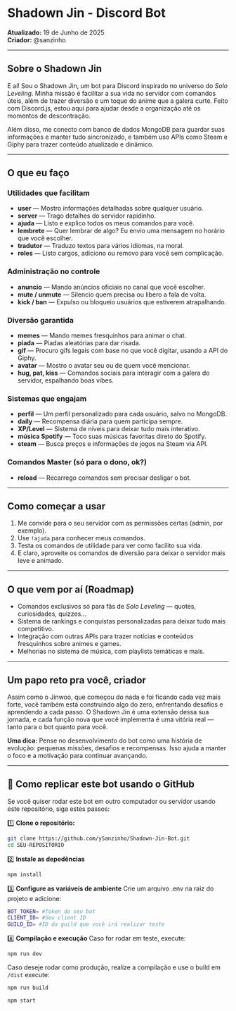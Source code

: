 # Shadown Jin - Discord Bot

**Atualizado:** 19 de Junho de 2025  
**Criador:** @sanzinho

---

## Sobre o Shadown Jin

E aí! Sou o Shadown Jin, um bot para Discord inspirado no universo do *Solo Leveling*. Minha missão é facilitar a sua vida no servidor com comandos úteis, além de trazer diversão e um toque do anime que a galera curte. Feito com Discord.js, estou aqui para ajudar desde a organização até os momentos de descontração.

Além disso, me conecto com banco de dados MongoDB para guardar suas informações e manter tudo sincronizado, e também uso APIs como Steam e Giphy para trazer conteúdo atualizado e dinâmico.

---

## O que eu faço

### Utilidades que facilitam  
- **user** — Mostro informações detalhadas sobre qualquer usuário.  
- **server** — Trago detalhes do servidor rapidinho.  
- **ajuda** — Listo e explico todos os meus comandos para você.  
- **lembrete** — Quer lembrar de algo? Eu envio uma mensagem no horário que você escolher.  
- **tradutor** — Traduzo textos para vários idiomas, na moral.  
- **roles** — Listo cargos, adiciono ou removo para você sem complicação.

### Administração no controle  
- **anuncio** — Mando anúncios oficiais no canal que você escolher.  
- **mute / unmute** — Silencio quem precisa ou libero a fala de volta.  
- **kick / ban** — Expulso ou bloqueio usuários que estiverem atrapalhando.

### Diversão garantida  
- **memes** — Mando memes fresquinhos para animar o chat.  
- **piada** — Piadas aleatórias para dar risada.  
- **gif** — Procuro gifs legais com base no que você digitar, usando a API do Giphy.  
- **avatar** — Mostro o avatar seu ou de quem você mencionar.  
- **hug, pat, kiss** — Comandos sociais para interagir com a galera do servidor, espalhando boas vibes.

### Sistemas que engajam  
- **perfil** — Um perfil personalizado para cada usuário, salvo no MongoDB.  
- **daily** — Recompensa diária para quem participa sempre.  
- **XP/Level** — Sistema de níveis para deixar tudo mais interativo.  
- **música Spotify** — Toco suas músicas favoritas direto do Spotify.  
- **steam** — Busca preços e informações de jogos na Steam via API.

### Comandos Master (só para o dono, ok?)  
- **reload** — Recarrego comandos sem precisar desligar o bot.

---

## Como começar a usar

1. Me convide para o seu servidor com as permissões certas (admin, por exemplo).  
2. Use `!ajuda` para conhecer meus comandos.  
3. Testa os comandos de utilidade para ver como facilito sua vida.  
4. E claro, aproveite os comandos de diversão para deixar o servidor mais leve e animado.

---

## O que vem por aí (Roadmap)

- Comandos exclusivos só para fãs de *Solo Leveling* — quotes, curiosidades, quizzes...  
- Sistema de rankings e conquistas personalizadas para deixar tudo mais competitivo.  
- Integração com outras APIs para trazer notícias e conteúdos fresquinhos sobre animes e games.  
- Melhorias no sistema de música, com playlists temáticas e mais.

---

## Um papo reto pra você, criador

Assim como o Jinwoo, que começou do nada e foi ficando cada vez mais forte, você também está construindo algo do zero, enfrentando desafios e aprendendo a cada passo. O Shadown Jin é uma extensão dessa sua jornada, e cada função nova que você implementa é uma vitória real — tanto para o bot quanto para você.

**Uma dica:** Pense no desenvolvimento do bot como uma história de evolução: pequenas missões, desafios e recompensas. Isso ajuda a manter o foco e a motivação para continuar avançando.

---
## 🚀 Como replicar este bot usando o GitHub

Se você quiser rodar este bot em outro computador ou servidor usando este repositório, siga estes passos:

1️⃣ **Clone o repositório:**

```bash
git clone https://github.com/ySanzinho/Shadown-Jin-Bot.git
cd SEU-REPOSITORIO
```

2️⃣ **Instale as depedências**
```bash
npm install
```
3️⃣ **Configure as variáveis de ambiente**
Crie um arquivo .env na raiz do projeto e adicione:
```bash
BOT_TOKEN= #Token do seu bot
CLIENT_ID= #Seu client ID
GUILD_ID= #ID da guild que você irá realizar teste
```
4️⃣ **Compilação e execução**
Caso for rodar em teste, execute:
```bash
npm run dev
```

Caso deseje rodar como produção, realize a compilação e use o build em `/dist` execute:
```bash
npm run build

npm start
```